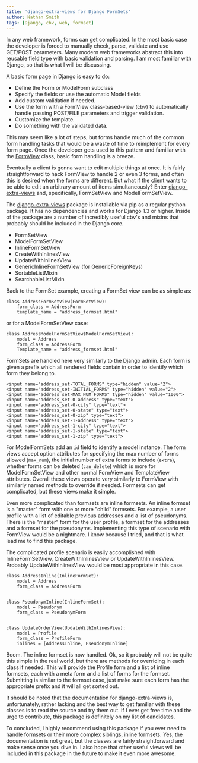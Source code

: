 ```yaml
---
title: 'django-extra-views for Django FormSets'
author: Nathan Smith
tags: [Django, cbv, web, formset]
---
```


In any web framework, forms can get complicated.  In the most basic case the developer is forced to manually check, parse, validate and use GET/POST parameters.  Many modern web frameworks abstract this into reusable field type with basic validation and parsing.  I am most familiar with Django, so that is what I will be discussing.

A basic form page in Django is easy to do:

* Define the Form or ModelForm subclass
* Specify the fields or use the automatic Model fields
* Add custom validation if needed.
* Use the form with a FormView class-based-view (cbv) to automatically handle passing POST/FILE parameters and trigger validation.
* Customize the template.
* Do something with the validated data.

This may seem like a lot of steps, but forms handle much of the common form handling tasks that would be a waste of time to reimplement for every form page.  Once the developer gets used to this pattern and familiar with the [FormView](http://ccbv.co.uk/projects/Django/1.6/django.views.generic.edit/FormView/) class, basic form handling is a breeze.

Eventually a client is gonna want to edit multiple things at once.  It is fairly straightforward to hack FormView to handle 2 or even 3 forms, and often this is desired when the forms are different.  But what if the client wants to be able to edit an arbitrary amount of items simultaneously?  Enter [django-extra-views](https://github.com/AndrewIngram/django-extra-views) and, specifically, FormSetView and ModelFormSetView.

The [django-extra-views](https://github.com/AndrewIngram/django-extra-views) package is installable via pip as a regular python package.  It has no dependencies and works for Django 1.3 or higher.  Inside of the package are a number of incredibly useful cbv's and mixins that probably should be included in the Django core.

* FormSetView
* ModelFormSetView
* InlineFormSetView
* CreateWithInlinesView
* UpdateWithInlinesView
* GenericInlineFormSetView (for GenericForeignKeys)
* SortableListMixin
* SearchableListMixin

Back to the FormSet example, creating a FormSet view can be as simple as:

    class AddressFormSetView(FormSetView):
        form_class = AddressForm
        template_name = "address_formset.html"

or for a ModelFormSetView case:

    class AddressModelFormSetView(ModelFormSetView):
        model = Address
        form_class = AddressForm
        Template_name = "address_formset.html"

FormSets are handled here very similarly to the Django admin.  Each form is given a prefix which all rendered fields contain in order to identify which form they belong to.

    <input name="address_set-TOTAL_FORMS" type="hidden" value="2">
    <input name="address_set-INITIAL_FORMS" type="hidden" value="2">
    <input name="address_set-MAX_NUM_FORMS" type="hidden" value="1000">
    <input name="address_set-0-address" type="text">
    <input name="address_set-0-city" type="text">
    <input name="address_set-0-state" type="text">
    <input name="address_set-0-zip" type="text">
    <input name="address_set-1-address" type="text">
    <input name="address_set-1-city" type="text">
    <input name="address_set-1-state" type="text">
    <input name="address_set-1-zip" type="text">

For ModelFormSets add an `id` field to identify a model instance.  The form views accept option attributes for specifying the max number of forms allowed (`max_num`), the initial number of extra forms to include (`extra`), whether forms can be deleted (`can_delete`) which is more for ModelFormSetView and other normal FormView and TemplateView attributes.  Overall these views operate very similarly to FormView with similarly named methods to override if needed.  Formsets can get complicated, but these views make it simple.

Even more complicated than formsets are inline formsets.  An inline formset is a "master" form with one or more "child" formsets.  For example, a user profile with a list of editable previous addresses and a list of pseudonyms.  There is the "master" form for the user profile, a formset for the addresses and a formset for the pseudonyms.  Implementing this type of scenario with FormView would be a nightmare.  I know because I tried, and that is what lead me to find this package.

The complicated profile scenario is easily accomplished with InlineFormSetView, CreateWithInlinesView or UpdateWithInlinesView.  Probably UpdateWithInlinesView would be most appropriate in this case.

    class AddressInline(InlineFormSet):
        model = Address
        form_class = AddressForm


    class PseudonymInline(InlineFormSet):
        model = Pseudonym
        form_class = PseudonymForm
    

    class UpdateOrderView(UpdateWithInlinesView):
        model = Profile
        form_class = ProfileForm
        inlines = [AddressInline, PseudonymInline]

Boom.  The inline formset is now handled.  Ok, so it probably will not be quite this simple in the real world, but there are methods for overriding in each class if needed.  This will provide the Profile form and a list of inline formsets, each with a meta form and a list of forms for the formset.  Submitting is similar to the formset case, just make sure each form has the appropriate prefix and it will all get sorted out.

It should be noted that the documentation for django-extra-views is, unfortunately, rather lacking and the best way to get familiar with these classes is to read the source and try them out.  If I ever get free time and the urge to contribute, this package is definitely on my list of candidates.

To concluded, I highly recommend using this package if you ever need to handle formsets or their more complex siblings, inline formsets.  Yes, the documentation is not great, but the classes are fairly straightforward and make sense once you dive in.  I also hope that other useful views will be included in this package in the future to make it even more awesome.







